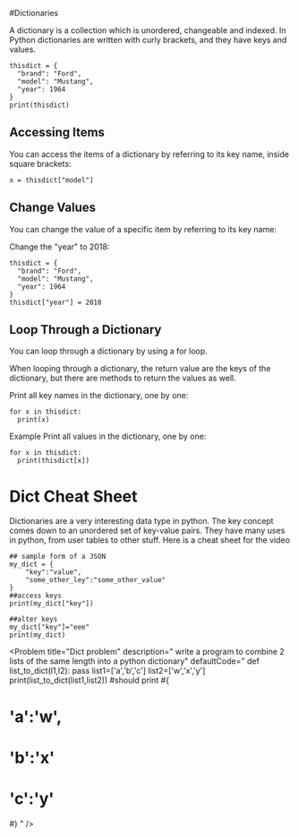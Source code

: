 #Dictionaries

A dictionary is a collection which is unordered, changeable and indexed. In Python dictionaries are written with curly brackets, and they have keys and values.

```
thisdict = {
  "brand": "Ford",
  "model": "Mustang",
  "year": 1964
}
print(thisdict)
```
## Accessing Items
You can access the items of a dictionary by referring to its key name, inside square brackets:

```
x = thisdict["model"]
```
## Change Values
You can change the value of a specific item by referring to its key name:


Change the "year" to 2018:

```
thisdict = {
  "brand": "Ford",
  "model": "Mustang",
  "year": 1964
}
thisdict["year"] = 2018
```

## Loop Through a Dictionary
You can loop through a dictionary by using a for loop.

When looping through a dictionary, the return value are the keys of the dictionary, but there are methods to return the values as well.


Print all key names in the dictionary, one by one:

```
for x in thisdict:
  print(x)
```

Example
Print all values in the dictionary, one by one:

```
for x in thisdict:
  print(thisdict[x])
```
# Dict Cheat Sheet
Dictionaries are a very interesting data type in python. The key concept comes down to an unordered set of key-value pairs. They have many uses in python, from user tables to other stuff.
Here is a cheat sheet for the video

```
## sample form of a JSON
my_dict = {
	"key":"value",
	"some_other_ley":"some_other_value"
}
##access keys
print(my_dict["key"])

##alter keys
my_dict["key"]="eee"
print(my_dict)
```


<Problem
    title="Dict problem"
    description=" write a program to combine 2 lists of the same length into a python dictionary"
    defaultCode="
def list_to_dict(l1,l2):
    pass
list1=['a','b','c']
list2=['w','x','y']
print(list_to_dict(list1,list2))
#should print
#{
#    'a':'w',
#    'b':'x'
#    'c':'y'
#}
    "
/>
